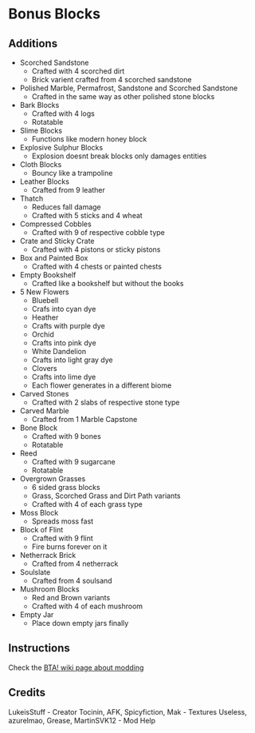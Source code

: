 # Bonus Blocks

## Additions
* Scorched Sandstone
   + Crafted with 4 scorched dirt
   + Brick varient crafted from 4 scorched sandstone
* Polished Marble, Permafrost, Sandstone and Scorched Sandstone
  + Crafted in the same way as other polished stone blocks
* Bark Blocks
   + Crafted with 4 logs
   + Rotatable
* Slime Blocks
  + Functions like modern honey block
* Explosive Sulphur Blocks
  + Explosion doesnt break blocks only damages entities
* Cloth Blocks
  + Bouncy like a trampoline
* Leather Blocks
  + Crafted from 9 leather
* Thatch
  + Reduces fall damage
  + Crafted with 5 sticks and 4 wheat
* Compressed Cobbles
  * Crafted with 9 of respective cobble type
* Crate and Sticky Crate
  + Crafted with 4 pistons or sticky pistons
* Box and Painted Box
  + Crafted with 4 chests or painted chests
* Empty Bookshelf
  + Crafted like a bookshelf but without the books
* 5 New Flowers
  + Bluebell
  + Crafs into cyan dye
  + Heather
  + Crafts with purple dye
  + Orchid
  + Crafts into pink dye
  + White Dandelion
  + Crafts into light gray dye
  + Clovers
  + Crafts into lime dye
  + Each flower generates in a different biome
* Carved Stones
  + Crafted with 2 slabs of respective stone type
* Carved Marble
  + Crafted from 1 Marble Capstone
* Bone Block
  + Crafted with 9 bones
  + Rotatable
* Reed
  + Crafted with 9 sugarcane
  + Rotatable
* Overgrown Grasses
  + 6 sided grass blocks
  + Grass, Scorched Grass and Dirt Path variants
  + Crafted with 4 of each grass type
* Moss Block
  + Spreads moss fast
* Block of Flint
  + Crafted with 9 flint
  + Fire burns forever on it
* Netherrack Brick
  + Crafted from 4 netherrack
* Soulslate
  + Crafted from 4 soulsand
* Mushroom Blocks
  + Red and Brown variants
  + Crafted with 4 of each mushroom
* Empty Jar
  + Place down empty jars finally

## Instructions

Check the [BTA! wiki page about modding](https://bta.miraheze.org/wiki/Modding)

## Credits
LukeisStuff - Creator
Tocinin, AFK, Spicyfiction, Mak - Textures
Useless, azurelmao, Grease, MartinSVK12 - Mod Help
